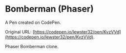 # Bomberman (Phaser)

A Pen created on CodePen.

Original URL: [https://codepen.io/lewster32/pen/KvzVVd](https://codepen.io/lewster32/pen/KvzVVd).

Phaser Bomberman clone.